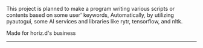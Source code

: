 This project is planned to make a program writing various scripts or contents based on some user' keywords, Automatically, by utilizing pyautogui, some AI services and libraries like rytr, tensorflow, and nltk.  

Made for horiz.d's business

---


